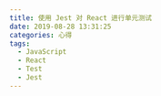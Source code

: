 ```yaml
---
title: 使用 Jest 对 React 进行单元测试
date: 2019-08-28 13:31:25
categories: 心得
tags:
  - JavaScript
  - React
  - Test
  - Jest
---
```

